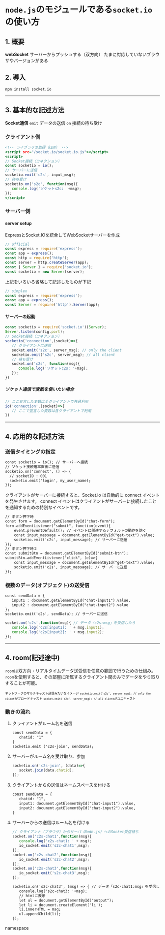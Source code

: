 # `node.js`のモジュールである`socket.io`の使い方

## 1. 概要
**webSocket**
サーバーからプッシュする（双方向）
たまに対応していないブラウザやバージョンがある

## 2. 導入
`npm install socket.io`


***
## 3. 基本的な記述方法
**Socket通信**
`emit` データの送信
`on` 接続の待ち受け

### クライアント側
```html:client.html
<!-- ライブラリの取得（CDN） -->
<script src="/socket.io/socket.io.js"></script>
<script>
// Socket接続（コネクション）
const socketio = io();
// サーバーに送信
socketio.emit('c2s', input_msg);
// 待ち受け
socketio.on('s2c', function(msg){
   console.log('ソケットs2c: '+msg);
});
</script>
```

### サーバー側
#### server setup
ExpressとSocket.IOを統合してWebSocketサーバーを作成
```js:server.js
// official
const express = require('express');
const app = express();
const http = require('http');
const server = http.createServer(app);
const { Server } = require("socket.io");
const socketio = new Server(server);
```
上記をいろいろ省略して記述したものが下記
```js:server.js
// simplex
const express = require('express');
const app = express();
const Server = require('http').Server(app);
```

#### サーバーの起動
```js:server.js
const socketio = require('socket.io')(Server);
Server.listen(config.port);
// Socket接続（コネクション）
socketio('connection',(socket)=>{
   // クライアントに送信
   socket.emit('s2c', server_msg); // only the client
   socketio.emit('s2c', server_msg); // all client
   // 待ち受け
   socket.on('c2s', function(msg){
      console.log('ソケットc2s: '+msg);
   });
})
```
##### ソケット通信で変数を使いたい場合
```js:server.js
// ここ宣言した変数は全クライアントで共通利用
io('connection',(socket)=>{
   // ここで宣言した変数は各クライアントで利用
})
```

***
## 4. 応用的な記述方法
### 送信タイミングの指定
```js:client.html
const socketio = io(); // サーバーへ接続
// ソケット接続確率直後に送信
socketio.on('connect', () => {
  // socketID : 001
  socketio.emit('login', my_user_name);
});
```
クライアントがサーバーに接続すると、Socket.io は自動的に connect イベントを発生させます。
connect イベントはクライアントがサーバーに接続したことを通知するための特別なイベントです。
```js:client.html
// ボタン押下時
const form = document.getElementById("chat-form");
form.addEventListener("submit", function(event){
    event.preventDefault(); // イベントに関連するデフォルトの動作を防ぐ
    const input_message = document.getElementById("get-text").value;
    socketio.emit('c2s', input_message); // サーバーに送信
});
// ボタン押下時２
const submitBtn = document.getElementById("submit-btn");
submitBtn.addEventListener("click", (e)=>{
    const input_message = document.getElementById("get-text").value;
    socketio.emit('c2s', input_message); // サーバーに送信
});
```

### 複数のデータ(オブジェクト)の送受信
```js:client.html
const sendData = {
   input1 : document.getElementById("chat-input1").value,
   input2 : document.getElementById("chat-input2").value
};
socketio.emit('c2s', sendData); // サーバーに送信
```
```js:server.js
socket.on('c2s',function(msg){ // データ「c2s:msg」を受信したら
   console.log('c2s[input1]: ' + msg.input1);
   console.log('c2s[input2]: ' + msg.input2);
});
```


***
## 4. room(記述途中)

`room`は双方向・リアルタイムデータ送受信を任意の範囲で行うための仕組み。
`room`を使用すると、その部屋に所属するクライアント間のみでデータをやり取りすろことが可能。

<span style="font-size:10px;">ネットワークのマルチキャスト通信みたいなイメージ</span>
<span style="font-size:10px;">`socketio.emit('s2c', server_msg); // only the client`がブロードキャスト</span>
<span style="font-size:10px;">`socket.emit('s2c', server_msg); // all client`がユニキャスト</span>

### 動きの流れ
1. クライアントがルーム名を送信
   ```js:client.html
   const sendData = {
      chatid: "1"
   }
   socketio.emit ('c2s-join', sendData);
   ```

2. サーバーがルーム名を受け取り、参加
   ```js:server.js
   socketio.on('c2s-join', (data)=>{
      socket.join(data.chatid);
   });
   ```

3. クライアントからの送信はネームスペースを付ける
   ```js:client.html
   const sendData = {
      chatid: "1",
      input1: document.getElementById("chat-input1").value,
      input2: document.getElementById("chat-input2").value,
   }
   ```

4. サーバーからの送信はルーム名を付ける
   ```js:server.js
   // クライアント（ブラウザ）からサーバ（Node.js）へのSocket受信待ち
   socket.on('c2s-chat1',function(msg){
      console.log('c2s-chat1: ' + msg);
      io_socket.emit('s2c-chat1',msg);
   });
   socket.on('c2s-chat2',function(msg){
      io_socket.emit('s2c-chat2',msg);
   });
   socket.on('c2s-chat3',function(msg){
      io_socket.emit('s2c-chat3',msg);
   });
   ```
   ```js:client.html
   socketio.on('s2c-chat3', (msg) => { // データ「s2c-chat1:msg」を受信したら④
      console.log('s2c-chat3: '+msg);
      // htmlに表示
      let ul = document.getElementById("output");
      let li = document.createElement('li');
      li.innerHTML = msg;
      ul.appendChild(li);
   });
   ```


namespace




